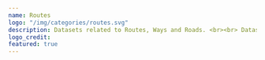 ```yaml
---
name: Routes
logo: "/img/categories/routes.svg"
description: Datasets related to Routes, Ways and Roads. <br><br> Datasets are ordered by the last modified date.
logo_credit: 
featured: true
---
```

